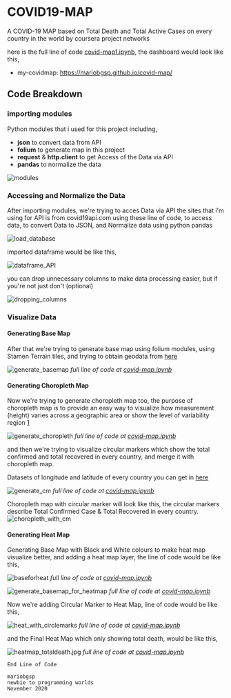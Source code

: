 # COVID19-MAP
A COVID-19 MAP based on Total Death and Total Active Cases on every country in the world by coursera project networks

here is the full line of code [covid-map1.ipynb](https://github.com/mariobgsp/covid-map/blob/main/covidmap1.ipynb), the dashboard would look like this,
* my-covidmap: https://mariobgsp.github.io/covid-map/

## Code Breakdown
### importing modules
Python modules that i used for this project including,
* **json** to convert data from API
* **folium** to generate map in this project
* **request** & **http.client** to get Access of the Data via API
* **pandas** to normalize the data

![modules](/images/modules.jpg)

### Accessing and Normalize the Data
After importing modules, we're trying to acces Data via API the sites that i'm using for API is from covid19api.com using these line of code, to access data, to convert Data to JSON, and Normalize data using python pandas

![load_database](/images/first_step.jpg)

imported dataframe would be like this,

![dataframe_API](/images/dataframe_API.png)

you can drop unnecessary columns to make data processing easier, but if you're not just don't (optional)

![dropping_columns](/images/dropping_columns.png)

### Visualize Data
#### Generating Base Map
After that we're trying to generate base map using folium modules, using Stamen Terrain tiles, and trying to obtain geodata from [here](https://raw.githubusercontent.com/python-visualization/folium/master/examples/data)

![generate_basemap](/images/generate_basemap.jpg)
*full line of code at [covid-map.ipynb](https://github.com/mariobgsp/covid-map/blob/main/covidmap1.ipynb)*

#### Generating Choropleth Map
Now we're trying to generate choropleth map too, the purpose of choropleth map is to provide an easy way to visualize how measurement (height) varies across a geographic area or show the level of variability region [1](https://en.wikipedia.org/wiki/Choropleth_map#:~:text=Choropleth%20maps%20provide%20an%20easy,of%20variability%20within%20a%20region.)

![generate_choropleth](/images/generate_choropleth.jpg)
*full line of code at [covid-map.ipynb](https://github.com/mariobgsp/covid-map/blob/main/covidmap1.ipynb)*

and then we're trying to visualize circular markers which show the total confirmed and total recovered in every country, and merge it with choropleth map.

Datasets of longitude and latitude of every country you can get in [here](https://raw.githubusercontent.com/VinitaSilaparasetty/covid-map/master/country-coordinates-world.csv)

![generate_cm](/images/generate_cm.jpg)
*full line of code at [covid-map.ipynb](https://github.com/mariobgsp/covid-map/blob/main/covidmap1.ipynb)*

Choropleth map with circular marker will look like this, the circular markers describe Total Confirmed Case & Total Recovered in every country.
![choropleth_with_cm](/images/choropleth_with_cm.jpg)

#### Generating Heat Map
Generating Base Map with Black and White colours to make heat map visualize better, and adding a heat map layer, the line of code would be like this, 

![baseforheat](/images/baseforheat.jpg)
*full line of code at [covid-map.ipynb](https://github.com/mariobgsp/covid-map/blob/main/covidmap1.ipynb)*

![generate_basemap_for_heatmap](/images/generating_basemap_for_heatmap.jpg)
*full line of code at [covid-map.ipynb](https://github.com/mariobgsp/covid-map/blob/main/covidmap1.ipynb)*

Now we're adding Circular Marker to Heat Map, line of code would be like this,

![heat_with_circlemarks](/images/heat_with_circlemarks.jpg)
*full line of code at [covid-map.ipynb](https://github.com/mariobgsp/covid-map/blob/main/covidmap1.ipynb)*

and the Final Heat Map which only showing total death, would be like this,

![heatmap_totaldeath.jpg](/images/heatmap_totaldeath.jpg)
*full line of code at [covid-map.ipynb](https://github.com/mariobgsp/covid-map/blob/main/covidmap1.ipynb)*

```
End Line of Code

mariobgsp 
newbie to programming worlds
November 2020
```

